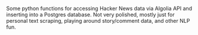 Some python functions for accessing Hacker News data via Algolia API and inserting into a Postgres
database. Not very polished, mostly just for personal text
scraping, playing around story/comment data, and other NLP fun.
